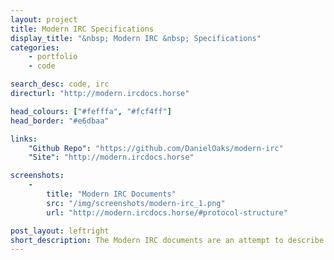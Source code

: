 ```yaml
---
layout: project
title: Modern IRC Specifications
display_title: "&nbsp; Modern IRC &nbsp; Specifications"
categories:
    - portfolio
    - code

search_desc: code, irc
directurl: "http://modern.ircdocs.horse"

head_colours: ["#fefffa", "#fcf4ff"]
head_border: "#e6dbaa"

links:
    "Github Repo": "https://github.com/DanielOaks/modern-irc"
    "Site": "http://modern.ircdocs.horse"

screenshots:
    -
        title: "Modern IRC Documents"
        src: "/img/screenshots/modern-irc_1.png"
        url: "http://modern.ircdocs.horse/#protocol-structure"

post_layout: leftright
short_description: The Modern IRC documents are an attempt to describe how the IRC client protocol works today. The primary specification is a replacement to RFC1459/2812 – others specify formatting and CTCP.
---
```

